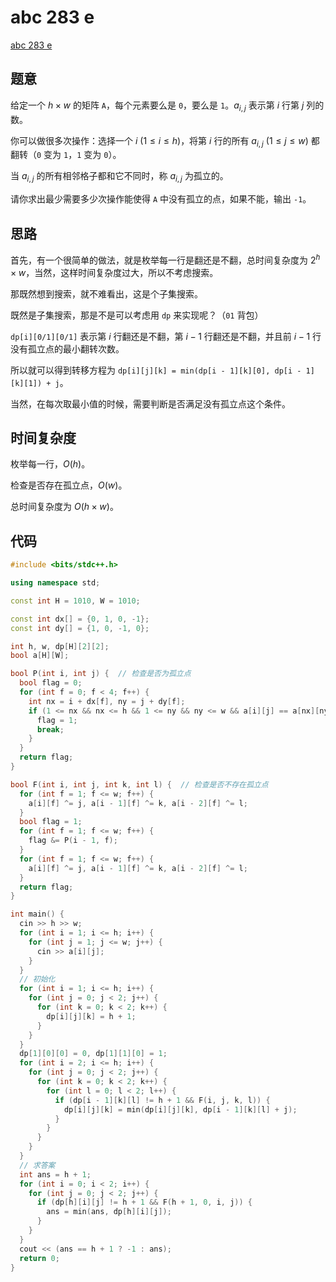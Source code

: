 # abc 283 e

[abc 283 e](https://atcoder.jp/contests/abc283/tasks/abc283_e)

## 题意

给定一个 $h \times w$ 的矩阵 `A`，每个元素要么是 `0`，要么是 `1`。$a_{i, j}$ 表示第 $i$ 行第 $j$ 列的数。

你可以做很多次操作：选择一个 $i$ $(1 \le i \le h)$，将第 $i$ 行的所有 $a_{i, j}$ $(1 \le j \le w)$ 都翻转（`0` 变为 `1`，`1` 变为 `0`）。

当 $a_{i, j}$ 的所有相邻格子都和它不同时，称 $a_{i, j}$ 为孤立的。

请你求出最少需要多少次操作能使得 `A` 中没有孤立的点，如果不能，输出 `-1`。

## 思路

首先，有一个很简单的做法，就是枚举每一行是翻还是不翻，总时间复杂度为 ${2 ^ h} \times w$，当然，这样时间复杂度过大，所以不考虑搜索。

那既然想到搜索，就不难看出，这是个子集搜索。

既然是子集搜索，那是不是可以考虑用 `dp` 来实现呢？（`01` 背包）

`dp[i][0/1][0/1]` 表示第 $i$ 行翻还是不翻，第 $i - 1$ 行翻还是不翻，并且前 $i - 1$ 行没有孤立点的最小翻转次数。

所以就可以得到转移方程为 `dp[i][j][k] = min(dp[i - 1][k][0], dp[i - 1][k][1]) + j`。

当然，在每次取最小值的时候，需要判断是否满足没有孤立点这个条件。

## 时间复杂度

枚举每一行，$O(h)$。

检查是否存在孤立点，$O(w)$。

总时间复杂度为 $O(h \times w)$。

## 代码

```cpp
#include <bits/stdc++.h>

using namespace std;

const int H = 1010, W = 1010;

const int dx[] = {0, 1, 0, -1};
const int dy[] = {1, 0, -1, 0};

int h, w, dp[H][2][2];
bool a[H][W];

bool P(int i, int j) {  // 检查是否为孤立点
  bool flag = 0;
  for (int f = 0; f < 4; f++) {
    int nx = i + dx[f], ny = j + dy[f];
    if (1 <= nx && nx <= h && 1 <= ny && ny <= w && a[i][j] == a[nx][ny]) {
      flag = 1;
      break;
    }
  }
  return flag;
}

bool F(int i, int j, int k, int l) {  // 检查是否不存在孤立点
  for (int f = 1; f <= w; f++) {
    a[i][f] ^= j, a[i - 1][f] ^= k, a[i - 2][f] ^= l;
  }
  bool flag = 1;
  for (int f = 1; f <= w; f++) {
    flag &= P(i - 1, f);
  }
  for (int f = 1; f <= w; f++) {
    a[i][f] ^= j, a[i - 1][f] ^= k, a[i - 2][f] ^= l;
  }
  return flag;
}

int main() {
  cin >> h >> w;
  for (int i = 1; i <= h; i++) {
    for (int j = 1; j <= w; j++) {
      cin >> a[i][j];
    }
  }
  // 初始化
  for (int i = 1; i <= h; i++) {
    for (int j = 0; j < 2; j++) {
      for (int k = 0; k < 2; k++) {
        dp[i][j][k] = h + 1;
      }
    }
  }
  dp[1][0][0] = 0, dp[1][1][0] = 1;
  for (int i = 2; i <= h; i++) {
    for (int j = 0; j < 2; j++) {
      for (int k = 0; k < 2; k++) {
        for (int l = 0; l < 2; l++) {
          if (dp[i - 1][k][l] != h + 1 && F(i, j, k, l)) {
            dp[i][j][k] = min(dp[i][j][k], dp[i - 1][k][l] + j);
          }
        }
      }
    }
  }
  // 求答案
  int ans = h + 1;
  for (int i = 0; i < 2; i++) {
    for (int j = 0; j < 2; j++) {
      if (dp[h][i][j] != h + 1 && F(h + 1, 0, i, j)) {
        ans = min(ans, dp[h][i][j]);
      }
    }
  }
  cout << (ans == h + 1 ? -1 : ans);
  return 0;
}
```